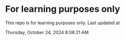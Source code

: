 # For learning purposes only
This repo is for learning purposes only.
Last updated at

Thursday, October 24, 2024 8:08:21 AM

